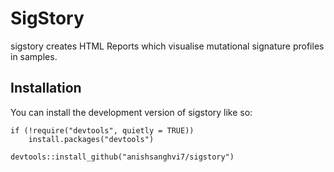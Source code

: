 # SigStory
sigstory creates HTML Reports which visualise mutational signature profiles in samples.

## Installation
You can install the development version of sigstory like so:
```
if (!require("devtools", quietly = TRUE))
    install.packages("devtools")

devtools::install_github("anishsanghvi7/sigstory")
```
